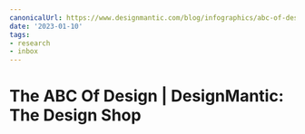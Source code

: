 ```yaml
---
canonicalUrl: https://www.designmantic.com/blog/infographics/abc-of-design/
date: '2023-01-10'
tags:
- research
- inbox
---
```


# The ABC Of Design | DesignMantic: The Design Shop